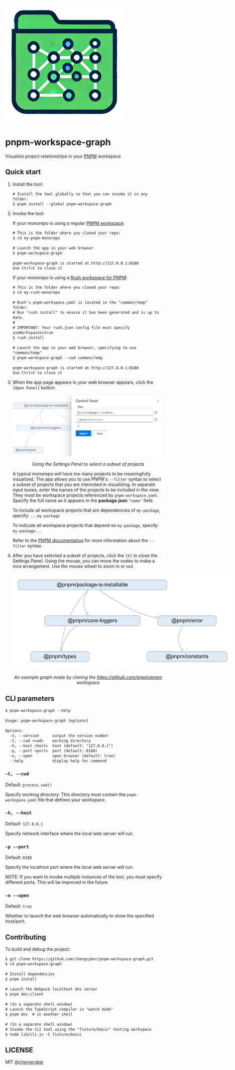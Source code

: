 <img title="logo" src="assets/pwg-logo.png" width="380" alt="pwg-logo">

# pnpm-workspace-graph

Visualize project relationships in your [PNPM](https://pnpm.io/) workspace

## Quick start

1. Install the tool:

   ```shell
   # Install the tool globally so that you can invoke it in any folder:
   $ pnpm install --global pnpm-workspace-graph
   ```

2. Invoke the tool:

   If your monorepo is using a regular [PNPM workspace](https://pnpm.io/workspaces):

   ```shell
   # This is the folder where you cloned your repo:
   $ cd my-pnpm-monorepo

   # Launch the app in your web browser
   $ pnpm-workspace-graph

   pnpm-workspace-graph is started at http://127.0.0.1:8188
   Use Ctrl+C to close it
   ```

   If your monorepo is using a [Rush workspace for PNPM](https://rushjs.io/pages/maintainer/package_managers/):

   ```shell
   # This is the folder where you cloned your repo:
   $ cd my-rush-monorepo

   # Rush's pnpm-workspace.yaml is located in the "common/temp" folder.
   # Run "rush install" to ensure it has been generated and is up to date.
   #
   # IMPORTANT: Your rush.json config file must specify useWorkspaces=true
   $ rush install

   # Launch the app in your web browser, specifying to use "common/temp"
   $ pnpm-workspace-graph --cwd common/temp

   pnpm-workspace-graph is started at http://127.0.0.1:8188
   Use Ctrl+C to close it
   ```

3. When the app page appears in your web browser appears, click the `[Open Panel]` button:

   <kbd><img src="assets/example-settings.png" alt="Settings Panel" /></kbd>
   <p align="center"><i>Using the Settings Panel to select a subset of projects</i></p>

   A typical monorepo will have too many projects to be meaningfully visualized.  The app allows you to use PNPM's `--filter` syntax to select a subset of projects that you are interested in visualizing.  In separate input boxes, enter the names of the projects to be included in the view.  They must be workspace projects referenced by `pnpm-workspace.yaml`. Specify the full name as it appears in the **package.json** `"name"` field.

   To include all workspace projects that are dependencies of `my-package`, specify: `...my-package`

   To indicate all workspace projects that depend on `my-package`, specify: `my-package...`

   Refer to the [PNPM documentation](https://pnpm.io/filtering) for more information about the `--filter` syntax.

4. After you have selected a subset of projects, click the `[X]` to close the Settings Panel.  Using the mouse, you can move the nodes to make a nice arrangement. Use the mouse wheel to zoom in or out.

   <kbd><img src="assets/example-graph.png" style="max-width: 700px;" alt="Example graph" /></kbd>
   <p align="center"><i>An example graph made by cloning the <a href="https://github.com/pnpm/pnpm">https://github.com/pnpm/pnpm</a> workspace</i></p>


## CLI parameters

```shell
$ pnpm-workspace-graph --help

Usage: pnpm-workspace-graph [options]

Options:
  -V, --version      output the version number
  -C, --cwd <cwd>    working directory
  -h, --host <host>  host (default: "127.0.0.1")
  -p, --port <port>  port (default: 8188)
  -o, --open         open browser (default: true)
  --help             display help for command
```

### `-C, --cwd`

Default: `process.cwd()`

Specify working directory. This directory must contain the `pnpm-workspace.yaml` file that defines your workspace.

### `-h, --host`

Default: `127.0.0.1`

Specify network interface where the local web server will run.

### `-p --port`

Default: `8188`

Specify the localhost port where the local web server will run.

NOTE: If you want to invoke multiple instances of the tool, you must specify different ports.  This will be improved in the future.

### `-o --open`

Default: `true`

Whether to launch the web browser automatically to show the specified host/port.


## Contributing

To build and debug the project:

```shell
$ git clone https://github.com/chengcyber/pnpm-workspace-graph.git
$ cd pnpm-workspace-graph

# Install dependencies
$ pnpm install

# Launch the Webpack localhost dev server
$ pnpm dev:client

# (In a separate shell window)
# Launch the TypeScript compiler in "watch mode"
$ pnpm dev  # in another shell

# (In a separate shell window)
# Invoke the CLI tool using the "fixture/basic" testing workspace
$ node lib/cli.js -C fixture/basic
```

## LICENSE

MIT @[chengcyber](https://github.com/chengcyber)
